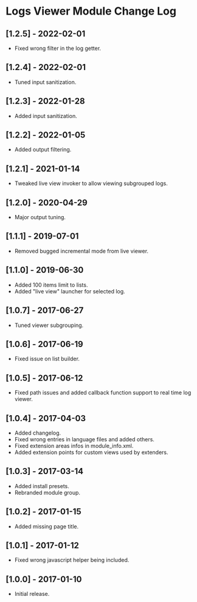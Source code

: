 
# Logs Viewer Module Change Log

## [1.2.5] - 2022-02-01

- Fixed wrong filter in the log getter.

## [1.2.4] - 2022-02-01

- Tuned input sanitization.

## [1.2.3] - 2022-01-28

- Added input sanitization.

## [1.2.2] - 2022-01-05

- Added output filtering.

## [1.2.1] - 2021-01-14

- Tweaked live view invoker to allow viewing subgrouped logs.

## [1.2.0] - 2020-04-29

- Major output tuning.

## [1.1.1] - 2019-07-01

- Removed bugged incremental mode from live viewer.

## [1.1.0] - 2019-06-30

- Added 100 items limit to lists.
- Added "live view" launcher for selected log.

## [1.0.7] - 2017-06-27

- Tuned viewer subgrouping.

## [1.0.6] - 2017-06-19

- Fixed issue on list builder.

## [1.0.5] - 2017-06-12

- Fixed path issues and added callback function support to real time log viewer.

## [1.0.4] - 2017-04-03

- Added changelog.
- Fixed wrong entries in language files and added others.
- Fixed extension areas infos in module_info.xml.
- Added extension points for custom views used by extenders.

## [1.0.3] - 2017-03-14

- Added install presets.
- Rebranded module group.

## [1.0.2] - 2017-01-15

- Added missing page title.

## [1.0.1] - 2017-01-12

- Fixed wrong javascript helper being included.

## [1.0.0] - 2017-01-10

- Initial release.
